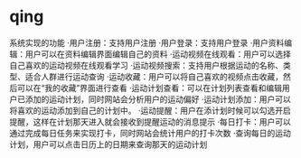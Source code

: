 # qing

系统实现的功能
·用户注册：支持用户注册
·用户登录：支持用户登录
·用户资料编辑：用户可以在资料编辑界面编辑自己的资料
·运动视频在线观看：用户可以选择自己喜欢的运动视频在线观看学习
·运动视频搜索：支持用户根据运动的名称、类型、适合人群进行运动查询
·运动收藏：用户可以将自己喜欢的视频点击收藏，然后可以在“我的收藏”界面进行查看
·运动计划查看：可以在计划列表查看和编辑用户已添加的运动计划，同时网站会分析用户的运动偏好
·运动计划添加：用户可以将喜欢的运动添加到自己的计划中。
·运动提醒：用户在添计划时候可以勾选开启提醒，这样在计划那天进入就会接收到提醒运动的消息提示
·每日打卡：用户可以通过完成每日任务来实现打卡，同时网站会统计用户的打卡次数
·查询每日的运动计划，用户可以点击日历上的日期来查询那天的运动计划
